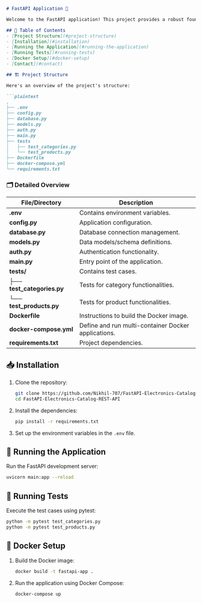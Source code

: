 
```markdown
# FastAPI Application 🚀

Welcome to the FastAPI application! This project provides a robust foundation for building a modern web application with FastAPI, including database interaction, authentication, and testing.

## 📑 Table of Contents
- [Project Structure](#project-structure)
- [Installation](#installation)
- [Running the Application](#running-the-application)
- [Running Tests](#running-tests)
- [Docker Setup](#docker-setup)
- [Contact](#contact)

## 🏗️ Project Structure

Here's an overview of the project's structure:

```plaintext
.
├── .env
├── config.py
├── database.py
├── models.py
├── auth.py
├── main.py
├── tests
│   ├── test_categories.py
│   └── test_products.py
├── Dockerfile
├── docker-compose.yml
└── requirements.txt
```

### 🗂️ Detailed Overview

| File/Directory            | Description                                                                |
|---------------------------|----------------------------------------------------------------------------|
| **.env**                  | Contains environment variables.                                            |
| **config.py**             | Application configuration.                                                 |
| **database.py**           | Database connection management.                                            |
| **models.py**             | Data models/schema definitions.                                            |
| **auth.py**               | Authentication functionality.                                              |
| **main.py**               | Entry point of the application.                                            |
| **tests/**                | Contains test cases.                                                       |
| ├── **test_categories.py**| Tests for category functionalities.                                         |
| └── **test_products.py**  | Tests for product functionalities.                                         |
| **Dockerfile**            | Instructions to build the Docker image.                                    |
| **docker-compose.yml**    | Define and run multi-container Docker applications.                        |
| **requirements.txt**      | Project dependencies.                                                      |

## 📥 Installation

1. Clone the repository:
   ```bash
   git clone https://github.com/Nikhil-707/FastAPI-Electronics-Catalog-REST-API.git
   cd FastAPI-Electronics-Catalog-REST-API

   ```

2. Install the dependencies:
   ```bash
   pip install -r requirements.txt
   ```

3. Set up the environment variables in the `.env` file.

## 🚀 Running the Application

Run the FastAPI development server:
```bash
uvicorn main:app --reload
```

## 🧪 Running Tests

Execute the test cases using pytest:
```bash
python -m pytest test_categories.py
python -m pytest test_products.py
```

## 🐳 Docker Setup

1. Build the Docker image:
   ```bash
   docker build -t fastapi-app .
   ```

2. Run the application using Docker Compose:
   ```bash
   docker-compose up
   ```


```

